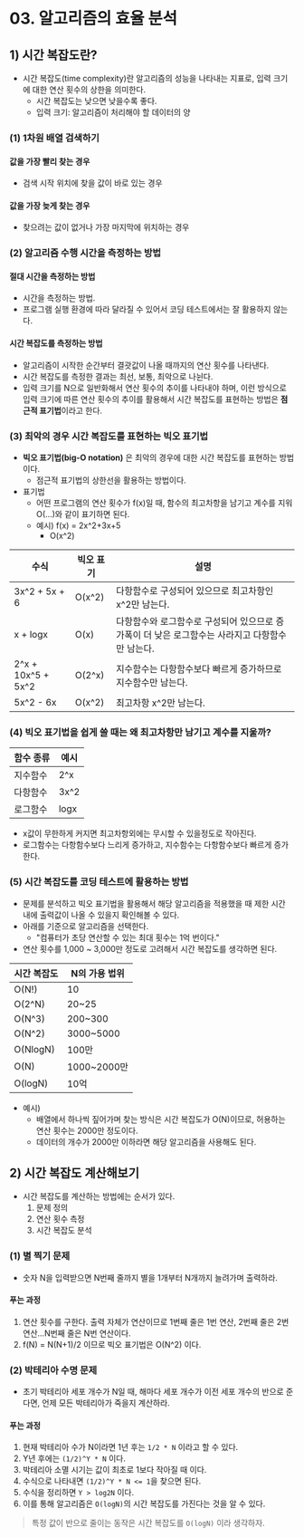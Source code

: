 # 03. 알고리즘의 효율 분석
## 1) 시간 복잡도란?
- 시간 복잡도(time complexity)란 알고리즘의 성능을 나타내는 지표로, 입력 크기에 대한 연산 횟수의 상한을 의미한다.
	- 시간 복잡도는 낮으면 낮을수록 좋다.
	- 입력 크기: 알고리즘이 처리해야 할 데이터의 양

### (1) 1차원 배열 검색하기
#### 값을 가장 빨리 찾는 경우
- 검색 시작 위치에 찾을 값이 바로 있는 경우

#### 값을 가장 늦게 찾는 경우
- 찾으려는 값이 없거나 가장 마지막에 위치하는 경우

### (2) 알고리즘 수행 시간을 측정하는 방법
#### 절대 시간을 측정하는 방법
- 시간을 측정하는 방법.
- 프로그램 실행 환경에 따라 달라질 수 있어서 코딩 테스트에서는 잘 활용하지 않는다.

#### 시간 복잡도를 측정하는 방법
- 알고리즘이 시작한 순간부터 결괏값이 나올 때까지의 연산 횟수를 나타낸다.
- 시간 복잡도를 측정한 결과는 최선, 보통, 최악으로 나뉜다.
- 입력 크기를 N으로 일반화해서 연산 횟수의 추이를 나타내야 하며, 이런 방식으로 입력 크기에 따른 연산 횟수의 추이를 활용해서 시간 복잡도를 표현하는 방법은 **점근적 표기법**이라고 한다.

### (3) 최악의 경우 시간 복잡도를 표현하는 빅오 표기법
- **빅오 표기법(big-O notation)** 은 최악의 경우에 대한 시간 복잡도를 표현하는 방법이다.
	- 점근적 표기법의 상한선을 활용하는 방법이다.
- 표기법
	- 어떤 프로그램의 연산 횟수가 f(x)일 때, 함수의 최고차항을 남기고 계수를 지워 O(...)와 같이 표기하면 된다.
	- 예시) f(x) = 2x^2+3x+5
		- O(x^2)

| 수식                 | 빅오 표기  | 설명                                                    |
| ------------------ | ------ | ----------------------------------------------------- |
| 3x^2 + 5x + 6      | O(x^2) | 다항함수로 구성되어 있으므로 최고차항인 x^2만 남는다.                       |
| x + logx           | O(x)   | 다항함수와 로그함수로 구성되어 있으므로 증가폭이 더 낮은 로그함수는 사라지고 다항함수만 남는다. |
| 2^x + 10x^5 + 5x^2 | O(2^x) | 지수함수는 다항함수보다 빠르게 증가하므로 지수함수만 남는다.                     |
| 5x^2 - 6x          | O(x^2) | 최고차항 x^2만 남는다.                                        |

### (4) 빅오 표기법을 쉽게 쓸 때는 왜 최고차항만 남기고 계수를 지울까?
| 함수 종류 | 예시   |
| ----- | ---- |
| 지수함수  | 2^x  |
| 다항함수  | 3x^2 |
| 로그함수  | logx |

- x값이 무한하게 커지면 최고차항외에는 무시할 수 있을정도로 작아진다.
- 로그함수는 다항함수보다 느리게 증가하고, 지수함수는 다항함수보다 빠르게 증가한다.

### (5) 시간 복잡도를 코딩 테스트에 활용하는 방법
- 문제를 분석하고 빅오 표기법을 활용해서 해당 알고리즘을 적용했을 때 제한 시간 내에 출력값이 나올 수 있을지 확인해볼 수 있다.
- 아래를 기준으로 알고리즘을 선택한다.
	- "컴퓨터가 초당 연산할 수 있는 최대 횟수는 1억 번이다."
- 연산 횟수를 1,000 ~ 3,000만 정도로 고려해서 시간 복잡도를 생각하면 된다.

| 시간 복잡도   | N의 가용 법위   |
| -------- | ---------- |
| O(N!)    | 10         |
| O(2^N)   | 20~25      |
| O(N^3)   | 200~300    |
| O(N^2)   | 3000~5000  |
| O(NlogN) | 100만       |
| O(N)     | 1000~2000만 |
| O(logN)  | 10억        |

- 예시)
	- 배열에서 하나씩 짚어가며 찾는 방식은 시간 복잡도가 O(N)이므로, 허용하는 연산 횟수는 2000만 정도이다.
	- 데이터의 개수가 2000만 이하라면 해당 알고리즘을 사용해도 된다.

## 2) 시간 복잡도 계산해보기
- 시간 복잡도를 계산하는 방법에는 순서가 있다.
	1. 문제 정의
	2. 연산 횟수 측정
	3. 시간 복잡도 분석

### (1) 별 찍기 문제
- 숫자 N을 입력받으면 N번째 줄까지 별을 1개부터 N개까지 늘려가며 출력하라.

#### 푸는 과정
1. 연산 횟수를 구한다. 출력 자체가 연산이므로 1번째 줄은 1번 연산, 2번째 줄은 2번 연산...N번째 줄은 N번 연산이다.
2. f(N) = N(N+1)/2 이므로 빅오 표기법은 O(N^2) 이다.

### (2) 박테리아 수명 문제
- 초기 박테리아 세포 개수가 N일 때, 해마다 세포 개수가 이전 세포 개수의 반으로 준다면, 언제 모든 박테리아가 죽을지 계산하라.

#### 푸는 과정
1. 현재 박테리아 수가 N이라면 1년 후는 `1/2 * N` 이라고 할 수 있다.
2. Y년 후에는 `(1/2)^Y * N` 이다.
3. 박테리아 소멸 시기는 값이 최초로 1보다 작아질 때 이다.
4. 수식으로 나타내면 `(1/2)^Y * N <= 1`을 찾으면 된다.
5. 수식을 정리하면 `Y > log2N` 이다.
6. 이를 통해 알고리즘은 `O(logN)`의 시간 복잡도를 가진다는 것을 알 수 있다.

> 특정 값이 반으로 줄이는 동작은 시간 복잡도를 `O(logN)` 이라 생각하자.